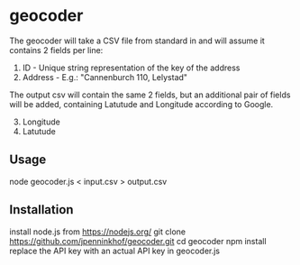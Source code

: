 # geocoder

The geocoder will take a CSV file from standard in and will assume it contains 2 fields per line:

1. ID - Unique string representation of the key of the address
2. Address - E.g.: "Cannenburch 110, Lelystad"

The output csv will contain the same 2 fields, but an additional pair of fields will be added, containing Latutude and Longitude according to Google.

3. Longitude
4. Latutude

## Usage

node geocoder.js < input.csv > output.csv

## Installation

install node.js from https://nodejs.org/
git clone https://github.com/jpenninkhof/geocoder.git
cd geocoder
npm install
replace the API key with an actual API key in geocoder.js
